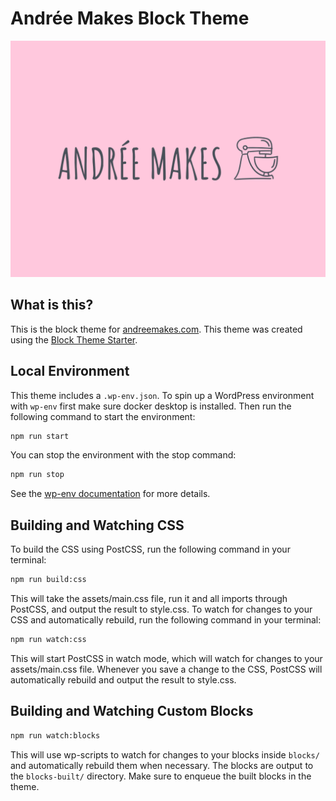 # Andrée Makes Block Theme

![Theme screenshot](screenshot.png)

## What is this?

This is the block theme for [andreemakes.com](https://andreemakes.com). This theme was created using the [Block Theme Starter](https://github.com/itsamoreh/block-theme-starter).

## Local Environment

This theme includes a `.wp-env.json`. To spin up a WordPress environment with `wp-env` first make sure docker desktop is installed.
Then run the following command to start the environment:

```bash
npm run start
```

You can stop the environment with the stop command:

```bash
npm run stop
```

See the [wp-env documentation](https://developer.wordpress.org/block-editor/reference-guides/packages/packages-env/#installation) for more details.

## Building and Watching CSS

To build the CSS using PostCSS, run the following command in your terminal:

```bash
npm run build:css
```

This will take the assets/main.css file, run it and all imports through PostCSS, and output the result to style.css.
To watch for changes to your CSS and automatically rebuild, run the following command in your terminal:

```bash
npm run watch:css
```

This will start PostCSS in watch mode, which will watch for changes to your assets/main.css file.
Whenever you save a change to the CSS, PostCSS will automatically rebuild and output the result to style.css.

## Building and Watching Custom Blocks

```bash
npm run watch:blocks
```

This will use wp-scripts to watch for changes to your blocks inside `blocks/` and automatically rebuild them when necessary.
The blocks are output to the `blocks-built/` directory. Make sure to enqueue the built blocks in the theme.
